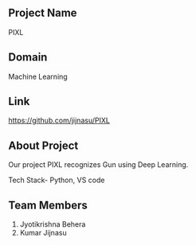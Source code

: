## Project Name

PIXL

## Domain

Machine Learning
## Link

https://github.com/jijnasu/PIXL

## About Project

Our project PIXL recognizes Gun using Deep Learning.

Tech Stack- Python, VS code

## Team Members

 1. Jyotikrishna Behera
 2. Kumar Jijnasu

